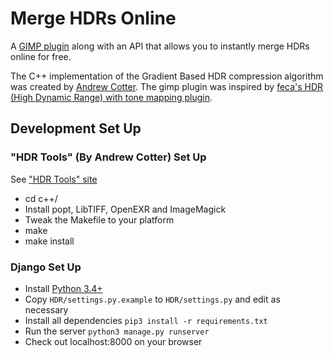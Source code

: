 # Merge HDRs Online

A [GIMP plugin](kent_hdr.py) along with an API that allows you to instantly merge HDRs online for free.

The C++ implementation of the Gradient Based HDR compression algorithm was created by [Andrew Cotter](http://ttic.uchicago.edu/~cotter/projects/hdr_tools/). The gimp plugin was inspired by [feca's HDR (High Dynamic Range) with tone mapping plugin](http://registry.gimp.org/node/24310).

## Development Set Up

### "HDR Tools" (By Andrew Cotter) Set Up 

See ["HDR Tools" site](http://ttic.uchicago.edu/~cotter/projects/hdr_tools/)

- cd c++/
- Install popt, LibTIFF, OpenEXR and ImageMagick
- Tweak the Makefile to your platform
- make
- make install

### Django Set Up

- Install [Python 3.4+](https://www.python.org/downloads/)
- Copy `HDR/settings.py.example` to `HDR/settings.py` and edit as necessary
- Install all dependencies `pip3 install -r requirements.txt`
- Run the server `python3 manage.py runserver`
- Check out localhost:8000 on your browser